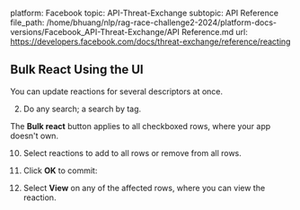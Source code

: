 platform: Facebook
topic: API-Threat-Exchange
subtopic: API Reference
file_path: /home/bhuang/nlp/rag-race-challenge2-2024/platform-docs-versions/Facebook_API-Threat-Exchange/API Reference.md
url: https://developers.facebook.com/docs/threat-exchange/reference/reacting

## Bulk React Using the UI

You can update reactions for several descriptors at once.

2. Do any search; a search by tag.

  

The **Bulk react** button applies to all checkboxed rows, where your app doesn't own.

  

10. Select reactions to add to all rows or remove from all rows.

  

15. Click **OK** to commit:

  

20. Select **View** on any of the affected rows, where you can view the reaction.